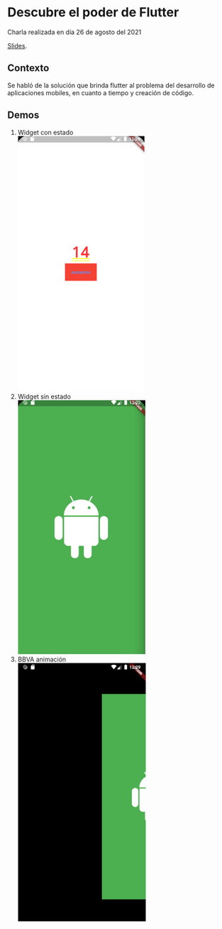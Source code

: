 # Descubre el poder de Flutter

Charla realizada en día 26 de agosto del 2021

[Slides](https://slides.com/juancxh/deck-3a9454).

## Contexto

Se habló de la solución que brinda flutter al problema del desarrollo de aplicaciones mobiles, en cuanto a tiempo y creación de código.

## Demos

1. Widget con estado <br>
![Con estado](/assets/screenshots/withstate.png)
2. Widget sin estado <br>
![Sin estado](/assets/screenshots/withoutstate.png)
3. BBVA animación <br>
![Animación BBVA](/assets/screenshots/bbva.png)